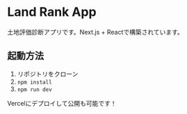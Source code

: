 # Land Rank App

土地評価診断アプリです。Next.js + Reactで構築されています。

## 起動方法

1. リポジトリをクローン
2. `npm install`
3. `npm run dev`

Vercelにデプロイして公開も可能です！